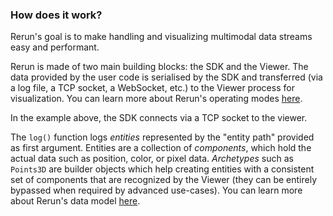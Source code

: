 ### How does it work?

Rerun's goal is to make handling and visualizing multimodal data streams easy and performant.

Rerun is made of two main building blocks: the SDK and the Viewer. The data provided by the user code is serialised by the SDK and transferred (via a log file, a TCP socket, a WebSocket, etc.) to the Viewer process for visualization. You can learn more about Rerun's operating modes [here](https://www.rerun.io/docs/reference/sdk-operating-modes).

In the example above, the SDK connects via a TCP socket to the viewer.

The `log()` function logs _entities_ represented by the "entity path" provided as first argument. Entities are a collection of _components_, which hold the actual data such as position, color, or pixel data. _Archetypes_ such as `Points3D` are builder objects which help creating entities with a consistent set of components that are recognized by the Viewer (they can be entirely bypassed when required by advanced use-cases). You can learn more about Rerun's data model [here](https://www.rerun.io/docs/concepts/entity-component).
